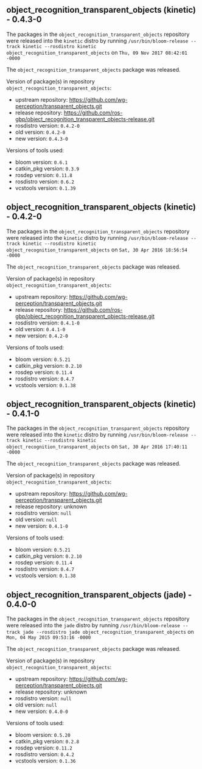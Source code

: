 ## object_recognition_transparent_objects (kinetic) - 0.4.3-0

The packages in the `object_recognition_transparent_objects` repository were released into the `kinetic` distro by running `/usr/bin/bloom-release --track kinetic --rosdistro kinetic object_recognition_transparent_objects` on `Thu, 09 Nov 2017 08:42:01 -0000`

The `object_recognition_transparent_objects` package was released.

Version of package(s) in repository `object_recognition_transparent_objects`:

- upstream repository: https://github.com/wg-perception/transparent_objects.git
- release repository: https://github.com/ros-gbp/object_recognition_transparent_objects-release.git
- rosdistro version: `0.4.2-0`
- old version: `0.4.2-0`
- new version: `0.4.3-0`

Versions of tools used:

- bloom version: `0.6.1`
- catkin_pkg version: `0.3.9`
- rosdep version: `0.11.8`
- rosdistro version: `0.6.2`
- vcstools version: `0.1.39`


## object_recognition_transparent_objects (kinetic) - 0.4.2-0

The packages in the `object_recognition_transparent_objects` repository were released into the `kinetic` distro by running `/usr/bin/bloom-release --track kinetic --rosdistro kinetic object_recognition_transparent_objects` on `Sat, 30 Apr 2016 18:56:54 -0000`

The `object_recognition_transparent_objects` package was released.

Version of package(s) in repository `object_recognition_transparent_objects`:

- upstream repository: https://github.com/wg-perception/transparent_objects.git
- release repository: https://github.com/ros-gbp/object_recognition_transparent_objects-release.git
- rosdistro version: `0.4.1-0`
- old version: `0.4.1-0`
- new version: `0.4.2-0`

Versions of tools used:

- bloom version: `0.5.21`
- catkin_pkg version: `0.2.10`
- rosdep version: `0.11.4`
- rosdistro version: `0.4.7`
- vcstools version: `0.1.38`


## object_recognition_transparent_objects (kinetic) - 0.4.1-0

The packages in the `object_recognition_transparent_objects` repository were released into the `kinetic` distro by running `/usr/bin/bloom-release --track kinetic --rosdistro kinetic object_recognition_transparent_objects` on `Sat, 30 Apr 2016 17:40:11 -0000`

The `object_recognition_transparent_objects` package was released.

Version of package(s) in repository `object_recognition_transparent_objects`:

- upstream repository: https://github.com/wg-perception/transparent_objects.git
- release repository: unknown
- rosdistro version: `null`
- old version: `null`
- new version: `0.4.1-0`

Versions of tools used:

- bloom version: `0.5.21`
- catkin_pkg version: `0.2.10`
- rosdep version: `0.11.4`
- rosdistro version: `0.4.7`
- vcstools version: `0.1.38`


## object_recognition_transparent_objects (jade) - 0.4.0-0

The packages in the `object_recognition_transparent_objects` repository were released into the `jade` distro by running `/usr/bin/bloom-release --track jade --rosdistro jade object_recognition_transparent_objects` on `Mon, 04 May 2015 09:53:16 -0000`

The `object_recognition_transparent_objects` package was released.

Version of package(s) in repository `object_recognition_transparent_objects`:
- upstream repository: https://github.com/wg-perception/transparent_objects.git
- release repository: unknown
- rosdistro version: `null`
- old version: `null`
- new version: `0.4.0-0`

Versions of tools used:
- bloom version: `0.5.20`
- catkin_pkg version: `0.2.8`
- rosdep version: `0.11.2`
- rosdistro version: `0.4.2`
- vcstools version: `0.1.36`


